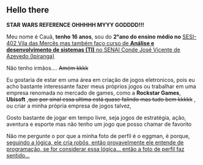 ## Hello there
**STAR WARS REFERENCE OHHHHH MYYY GODDDD!!!**

Meu nome é Cauã, **tenho 16 anos**, sou do **2°ano do ensino médio no** <ins>SESI-402 Vila das Mercês<ins> mas também faço curso de **Análise e desenvolvimento de sistemas (TI)** no <ins>SENAI Conde José Vicente de Azevedo (Ipiranga)<ins> 

Não tenho irmãos....     ~~Amém kkkk~~

Eu gostaria de estar em uma área em criação de jogos eletronicos, pois eu acho bastante interessante fazer meus próprios jogos ou trabalhar em uma empresa renomada no mercado 
de games, como a **Rockstar Games**, **Ubisoft**        ,~~que por sinal essa ultima está quase falindo mas tudo bem kkkkk~~   ,        ou criar a minha própria empresa de jogos talvez, 

Gosto bastante de jogar em tempo livre, seja jogos de estratégia, ação, aventura e esporte mas não tenho um jogo que posso chamar de favorito 

Não me pergunte o por que a minha foto de perfil é o eggman, é porque, <ins>seguindo a lógica, ele cria robôs, então provavelmente ele entende de programação, se for considerar essa lógica... então a foto de perfil faz sentido...<ins>



